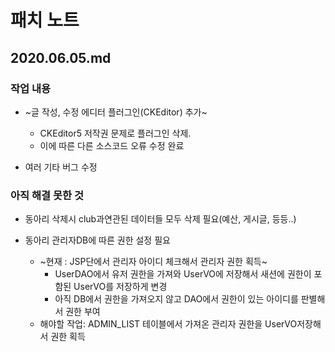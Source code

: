 # 패치 노트
## 2020.06.05.md

### 작업 내용

   
- ~글 작성, 수정 에디터 플러그인(CKEditor) 추가~ 
  - CKEditor5 저작권 문제로 플러그인 삭제. 
  - 이에 따른 다른 소스코드 오류 수정 완료

- 여러 기타 버그 수정


### 아직 해결 못한 것

- 동아리 삭제시 club과연관된 데이터들 모두 삭제 필요(예산, 게시글, 등등..)

- 동아리 관리자DB에 따른 권한 설정 필요
  - ~현재 : JSP단에서 관리자 아이디 체크해서 관리자 권한 획득~
    - UserDAO에서 유저 권한을 가져와 UserVO에 저장해서 새션에 권한이 포함된 UserVO를 저장하게 변경
    - 아직 DB에서 권한을 가져오지 않고 DAO에서 권한이 있는 아이디를 판별해서 권한 부여
  - 해야할 작업: ADMIN_LIST 테이블에서 가져온 관리자 권한을 UserVO저장해서 권한 획득
